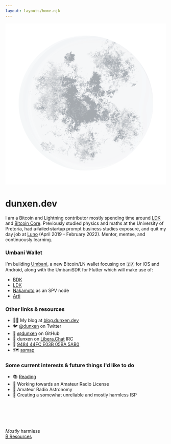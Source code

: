 ```yaml
---
layout: layouts/home.njk
---
```


<div class="illo-container">
  <img src="/assets/images/moon.png" class="illustration" alt="Moon">
</div>

# dunxen.dev

I am a Bitcoin and Lightning contributor mostly spending time around [LDK](https://lightningdevkit.org) and [Bitcoin Core](https://github.com/bitcoin/bitcoin). Previously studied physics and maths at the University of Pretoria, had ~~a failed startup~~ prompt business studies exposure, and quit my day job at [Luno](https://luno.com) (April 2019 - February 2022). Mentor, mentee, and continuously learning.

### Umbani Wallet

I'm building [Umbani](https://umbani.app), a new Bitcoin/LN wallet focusing on 🇿🇦 for iOS and Android, along with the UmbaniSDK for Flutter which will make use of:
- [BDK](https://bitcoindevkit.org)
- [LDK](https://lightningdevkit.org)
- [Nakamoto](https://github.com/cloudhead/nakamoto) as an SPV node
- [Arti](https://gitlab.torproject.org/tpo/core/arti/)

### Other links & resources
- ✍🏻 My blog at [blog.dunxen.dev](https://blog.dunxen.dev)
- 🐦 [@dunxen](https://twitter.com/dunxen) on Twitter
- 🐙 [@dunxen](https://github.com/dunxen) on GitHub
- 💬 dunxen on [Libera.Chat](https://libera.chat/) IRC
- 🔑 [9484 44FC E03B 05BA 5AB0](https://keys.openpgp.org/search?q=948444FCE03B05BA5AB0591EC37B1C1D44C786EE)
- 🗺 [asmap](/asmap) 

### Some current interests & future things I'd like to do
- 📚 [Reading](https://www.goodreads.com/user/show/76654301-dunxen)
- 📡 Working towards an Amateur Radio License
- 🌌 Amateur Radio Astronomy
- 📮 Creating a somewhat unreliable and mostly harmless ISP

<br><br><br><br>

_Mostly_ harmless
<br>
[₿ Resources](/bitcoin)

<br><br>
